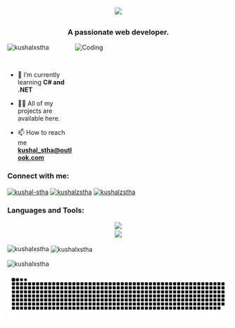<h1 align="center">
    <img src="https://readme-typing-svg.herokuapp.com/?font=Righteous&size=35&center=true&vCenter=true&width=500&height=70&color=36BCF7&duration=4000&lines=Hi+There!+👋;+I'm+Kushal+Shrestha;" />
</h1>
<h3 align="center">A passionate web developer.</h3>
<img align="right" alt="Coding" width="350" height="250" src="https://i.pinimg.com/originals/e4/26/70/e426702edf874b181aced1e2fa5c6cde.gif"/>

<p align="left"> <img src="https://komarev.com/ghpvc/?username=kushalxstha&label=Profile%20views&color=0e75b6&style=flat" alt="kushalxstha" /> </p>

<p align="left"> <a href="https://twitter.com/" target="blank"><img src="https://img.shields.io/twitter/follow/?logo=twitter&style=for-the-badge" alt="" /></a> </p>

- 🌱 I’m currently learning **C# and .NET**

- 👨‍💻 All of my projects are available here.

- 📫 How to reach me **kushal_stha@outlook.com**

<h3 align="left">Connect with me:</h3>
<div align="left">
<a href="https://linkedin.com/in/kushal-stha" target="blank"><img align="center" src="https://img.shields.io/badge/LinkedIn-0077B5?style=for-the-badge&logo=linkedin&logoColor=white" alt="kushal-stha" /></a>
<a href="https://instagram.com/kushalzstha" target="blank"><img align="center" src="https://img.shields.io/badge/Instagram-E4405F?style=for-the-badge&logo=instagram&logoColor=white" alt="kushalzstha" /></a>
<a href="https://twitter.com/KushalxStha" target="blank"><img align="center" src="https://img.shields.io/badge/Twitter-1DA1F2?style=for-the-badge&logo=twitter&logoColor=white" alt="kushalzstha" /></a>
</div>

<h3 align="left">Languages and Tools:</h3>
<div align="center">
    <img src="https://skillicons.dev/icons?i=html,css,bootstrap,javascript,tailwind,react" /><br>
    <img src="https://skillicons.dev/icons?i=git,nodejs,express,mongodb,mysql,postman" />
</div>

<p><img align="left" src="https://github-readme-stats.vercel.app/api/top-langs?username=kushalxstha&show_icons=true&locale=en&layout=compact" alt="kushalxstha" /></p>

<p>&nbsp;<img align="center" src="https://github-readme-stats.vercel.app/api?username=kushalxstha&show_icons=true&locale=en" alt="kushalxstha" /></p>

<p><img align="center" src="https://github-readme-streak-stats.herokuapp.com/?user=kushalxstha&" alt="kushalxstha" /></p>

<picture>
  <source media="(prefers-color-scheme: dark)" srcset="https://raw.githubusercontent.com/KushalxStha/KushalxStha/output/github-contribution-grid-snake-dark.svg">
  <source media="(prefers-color-scheme: light)" srcset="https://raw.githubusercontent.com/KushalxStha/KushalxStha/output/github-contribution-grid-snake.svg">
  <img alt="github contribution grid snake animation" src="https://raw.githubusercontent.com/KushalxStha/KushalxStha/output/github-contribution-grid-snake.svg">
</picture>
